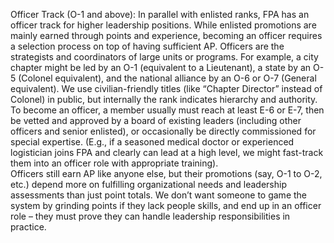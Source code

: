 Officer Track (O-1 and above): In parallel with enlisted ranks, FPA has an officer track for higher leadership positions. While enlisted promotions are mainly earned through points and experience, becoming an officer requires a selection process on top of having sufficient AP. Officers are the strategists and coordinators of large units or programs. For example, a city chapter might be led by an O-1 (equivalent to a Lieutenant), a state by an O-5 (Colonel equivalent), and the national alliance by an O-6 or O-7 (General equivalent). We use civilian-friendly titles (like “Chapter Director” instead of Colonel) in public, but internally the rank indicates hierarchy and authority.  
To become an officer, a member usually must reach at least E-6 or E-7, then be vetted and approved by a board of existing leaders (including other officers and senior enlisted), or occasionally be directly commissioned for special expertise. (E.g., if a seasoned medical doctor or experienced logistician joins FPA and clearly can lead at a high level, we might fast-track them into an officer role with appropriate training).  
Officers still earn AP like anyone else, but their promotions (say, O-1 to O-2, etc.) depend more on fulfilling organizational needs and leadership assessments than just point totals. We don’t want someone to game the system by grinding points if they lack people skills, and end up in an officer role – they must prove they can handle leadership responsibilities in practice.